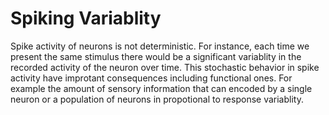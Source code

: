 # Spiking Variablity

Spike activity of neurons is not deterministic. For instance, each time we present the same stimulus there would be a significant variablity in the recorded activity of the neuron over time. This stochastic behavior in spike activity have improtant consequences including functional ones. For example the amount of sensory information that can encoded by a single neuron or a population of neurons in propotional to response variablity.
